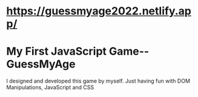 # https://guessmyage2022.netlify.app/

# My First JavaScript Game--GuessMyAge
I designed and developed this game by myself. Just having fun with DOM Manipulations, JavaScript and CSS
